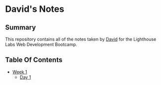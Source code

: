 # David's Notes

## Summary

This repository contains all of the notes taken by [David](https://www.lighthouselabs.ca/) for the Lighthouse Labs Web Development Bootcamp.

## Table Of Contents
* [Week 1](/Week_1)
  * [Day 1](/Week_1/Day_1)